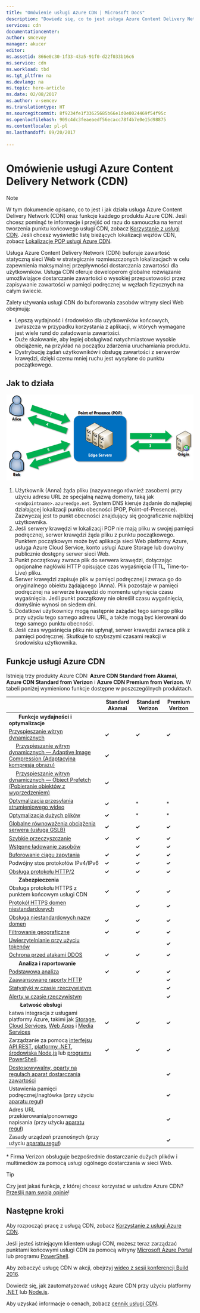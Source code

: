 ```yaml
---
title: "Omówienie usługi Azure CDN | Microsoft Docs"
description: "Dowiedz się, co to jest usługa Azure Content Delivery Network (CDN) i jak z niej korzystać w celu dostarczania zawartości wysokiej przepustowości przez buforowanie obiektów blob i zawartości statycznej."
services: cdn
documentationcenter: 
author: smcevoy
manager: akucer
editor: 
ms.assetid: 866e0c30-1f33-43a5-91f0-d22f033b16c6
ms.service: cdn
ms.workload: tbd
ms.tgt_pltfrm: na
ms.devlang: na
ms.topic: hero-article
ms.date: 02/08/2017
ms.author: v-semcev
ms.translationtype: HT
ms.sourcegitcommit: 8f9234fe1f33625685b66e1d0e0024469f54f95c
ms.openlocfilehash: 909c4dc3feaeaedf56ecacc78f4b7e0e15d98875
ms.contentlocale: pl-pl
ms.lasthandoff: 09/20/2017

---
```

# <a name="overview-of-the-azure-content-delivery-network-cdn"></a>Omówienie usługi Azure Content Delivery Network (CDN)
> [!NOTE]
> W tym dokumencie opisano, co to jest i jak działa usługa Azure Content Delivery Network (CDN) oraz funkcje każdego produktu Azure CDN.  Jeśli chcesz pominąć te informacje i przejść od razu do samouczka na temat tworzenia punktu końcowego usługi CDN, zobacz [Korzystanie z usługi CDN](cdn-create-new-endpoint.md).  Jeśli chcesz wyświetlić listę bieżących lokalizacji węzłów CDN, zobacz [Lokalizacje POP usługi Azure CDN](cdn-pop-locations.md).
> 
> 

Usługa Azure Content Delivery Network (CDN) buforuje zawartość statyczną sieci Web w strategicznie rozmieszczonych lokalizacjach w celu zapewnienia maksymalnej przepływności dostarczania zawartości dla użytkowników.  Usługa CDN oferuje deweloperom globalne rozwiązanie umożliwiające dostarczanie zawartości o wysokiej przepustowości przez zapisywanie zawartości w pamięci podręcznej w węzłach fizycznych na całym świecie. 

Zalety używania usługi CDN do buforowania zasobów witryny sieci Web obejmują:

* Lepszą wydajność i środowisko dla użytkowników końcowych, zwłaszcza w przypadku korzystania z aplikacji, w których wymagane jest wiele rund do załadowania zawartości.
* Duże skalowanie, aby lepiej obsługiwać natychmiastowe wysokie obciążenie, na przykład na początku zdarzenia uruchamiania produktu.
* Dystrybucję żądań użytkowników i obsługę zawartości z serwerów krawędzi, dzięki czemu mniej ruchu jest wysyłane do punktu początkowego.

## <a name="how-it-works"></a>Jak to działa
![Omówienie usługi CDN](./media/cdn-overview/cdn-overview.png)

1. Użytkownik (Anna) żąda pliku (nazywanego również zasobem) przy użyciu adresu URL ze specjalną nazwą domeny, taką jak `<endpointname>.azureedge.net`.  System DNS kieruje żądanie do najlepiej działającej lokalizacji punktu obecności (POP, Point-of-Presence).  Zazwyczaj jest to punkt obecności znajdujący się geograficznie najbliżej użytkownika.
2. Jeśli serwery krawędzi w lokalizacji POP nie mają pliku w swojej pamięci podręcznej, serwer krawędzi żąda pliku z punktu początkowego.  Punktem początkowym może być aplikacja sieci Web platformy Azure, usługa Azure Cloud Service, konto usługi Azure Storage lub dowolny publicznie dostępny serwer sieci Web.
3. Punkt początkowy zwraca plik do serwera krawędzi, dołączając opcjonalne nagłówki HTTP opisujące czas wygaśnięcia (TTL, Time-to-Live) pliku.
4. Serwer krawędzi zapisuje plik w pamięci podręcznej i zwraca go do oryginalnego obiektu żądającego (Anna).  Plik pozostaje w pamięci podręcznej na serwerze krawędzi do momentu upłynięcia czasu wygaśnięcia.  Jeśli punkt początkowy nie określił czasu wygaśnięcia, domyślnie wynosi on siedem dni.
5. Dodatkowi użytkownicy mogą następnie zażądać tego samego pliku przy użyciu tego samego adresu URL, a także mogą być kierowani do tego samego punktu obecności.
6. Jeśli czas wygaśnięcia pliku nie upłynął, serwer krawędzi zwraca plik z pamięci podręcznej.  Skutkuje to szybszymi czasami reakcji w środowisku użytkownika.

## <a name="azure-cdn-features"></a>Funkcje usługi Azure CDN
Istnieją trzy produkty Azure CDN: **Azure CDN Standard from Akamai**, **Azure CDN Standard from Verizon** i **Azure CDN Premium from Verizon**.  W tabeli poniżej wymieniono funkcje dostępne w poszczególnych produktach.

|  | Standard Akamai | Standard Verizon | Premium Verizon |
| --- | --- | --- | --- |
| &nbsp;&nbsp;&nbsp;&nbsp;&nbsp;&nbsp;&nbsp;__Funkcje wydajności i optymalizacje__ |
| [Przyspieszanie witryn dynamicznych](https://docs.microsoft.com/azure/cdn/cdn-dynamic-site-acceleration) | **&#x2713;**  | **&#x2713;** | **&#x2713;** |
| &nbsp;&nbsp;&nbsp;&nbsp;&nbsp;[Przyspieszanie witryn dynamicznych — Adaptive Image Compression (Adaptacyjna kompresja obrazu)](https://docs.microsoft.com/azure/cdn/cdn-dynamic-site-acceleration#adaptive-image-compression-akamai-only) | **&#x2713;**  |  |  |
| &nbsp;&nbsp;&nbsp;&nbsp;&nbsp;[Przyspieszanie witryn dynamicznych — Object Prefetch (Pobieranie obiektów z wyprzedzeniem)](https://docs.microsoft.com/azure/cdn/cdn-dynamic-site-acceleration#object-prefetch-akamai-only) | **&#x2713;**  |  |  |
| [Optymalizacja przesyłania strumieniowego wideo](https://docs.microsoft.com/azure/cdn/cdn-media-streaming-optimization) | **&#x2713;**  | \* |  \* |
| [Optymalizacja dużych plików](https://docs.microsoft.com/azure/cdn/cdn-large-file-optimization) | **&#x2713;**  | \* |  \* |
| [Globalne równoważenia obciążenia serwera (usługa GSLB)](https://docs.microsoft.com/azure/traffic-manager/traffic-manager-load-balancing-azure) |**&#x2713;** |**&#x2713;** |**&#x2713;** |
| [Szybkie przeczyszczanie](cdn-purge-endpoint.md) |**&#x2713;** |**&#x2713;** |**&#x2713;** |
| [Wstępne ładowanie zasobów](cdn-preload-endpoint.md) | |**&#x2713;** |**&#x2713;** |
| [Buforowanie ciągu zapytania](cdn-query-string.md) |**&#x2713;** |**&#x2713;** |**&#x2713;** |
| Podwójny stos protokołów IPv4/IPv6 |**&#x2713;** |**&#x2713;** |**&#x2713;** |
| [Obsługa protokołu HTTP/2](cdn-http2.md) |**&#x2713;** |**&#x2713;** |**&#x2713;** |
| &nbsp;&nbsp;&nbsp;&nbsp;&nbsp;&nbsp;&nbsp;__Zabezpieczenia__ |
| Obsługa protokołu HTTPS z punktem końcowym usługi CDN |**&#x2713;** |**&#x2713;** |**&#x2713;** |
| [Protokół HTTPS domen niestandardowych](cdn-custom-ssl.md) | |**&#x2713;** |**&#x2713;** |
| [Obsługa niestandardowych nazw domen](cdn-map-content-to-custom-domain.md) |**&#x2713;** |**&#x2713;** |**&#x2713;** |
| [Filtrowanie geograficzne](cdn-restrict-access-by-country.md) |**&#x2713;** |**&#x2713;** |**&#x2713;** |
| [Uwierzytelnianie przy użyciu tokenów](cdn-token-auth.md)|  |  |**&#x2713;**| 
| [Ochrona przed atakami DDOS](https://www.us-cert.gov/ncas/tips/ST04-015) |**&#x2713;** |**&#x2713;** |**&#x2713;** |
| &nbsp;&nbsp;&nbsp;&nbsp;&nbsp;&nbsp;&nbsp;__Analiza i raportowanie__ |
| [Podstawowa analiza](cdn-analyze-usage-patterns.md) | **&#x2713;** |**&#x2713;** |**&#x2713;** |
| [Zaawansowane raporty HTTP](cdn-advanced-http-reports.md) | | |**&#x2713;** |
| [Statystyki w czasie rzeczywistym](cdn-real-time-stats.md) | | |**&#x2713;** |
| [Alerty w czasie rzeczywistym](cdn-real-time-alerts.md) | | |**&#x2713;** |
| &nbsp;&nbsp;&nbsp;&nbsp;&nbsp;&nbsp;&nbsp; __Łatwość obsługi__ |
| Łatwa integracja z usługami platformy Azure, takimi jak [Storage](cdn-create-a-storage-account-with-cdn.md), [Cloud Services](cdn-cloud-service-with-cdn.md), [Web Apps](../app-service/app-service-web-tutorial-content-delivery-network.md) i [Media Services](../media-services/media-services-portal-manage-streaming-endpoints.md) |**&#x2713;** |**&#x2713;** |**&#x2713;** |
| Zarządzanie za pomocą [interfejsu API REST](https://msdn.microsoft.com/library/mt634456.aspx), [platformy .NET](cdn-app-dev-net.md), [środowiska Node.js](cdn-app-dev-node.md) lub [programu PowerShell](cdn-manage-powershell.md). |**&#x2713;** |**&#x2713;** |**&#x2713;** |
| [Dostosowywalny, oparty na regułach aparat dostarczania zawartości](cdn-rules-engine.md) | | |**&#x2713;** |
| Ustawienia pamięci podręcznej/nagłówka (przy użyciu [aparatu reguł](cdn-rules-engine.md)) | | |**&#x2713;** |
| Adres URL przekierowania/ponownego napisania (przy użyciu [aparatu reguł](cdn-rules-engine.md)) | | |**&#x2713;** |
| Zasady urządzeń przenośnych (przy użyciu [aparatu reguł](cdn-rules-engine.md)) | | |**&#x2713;** |

\* Firma Verizon obsługuje bezpośrednie dostarczanie dużych plików i multimediów za pomocą usługi ogólnego dostarczania w sieci Web.


> [!TIP]
> Czy jest jakaś funkcja, z której chcesz korzystać w usłudze Azure CDN?  [Prześlij nam swoją opinię](https://feedback.azure.com/forums/169397-cdn)! 
> 
> 

## <a name="next-steps"></a>Następne kroki
Aby rozpocząć pracę z usługą CDN, zobacz [Korzystanie z usługi Azure CDN](cdn-create-new-endpoint.md).

Jeśli jesteś istniejącym klientem usługi CDN, możesz teraz zarządzać punktami końcowymi usługi CDN za pomocą witryny [Microsoft Azure Portal](https://portal.azure.com) lub programu [PowerShell](cdn-manage-powershell.md).

Aby zobaczyć usługę CDN w akcji, obejrzyj [wideo z sesji konferencji Build 2016](https://azure.microsoft.com/documentation/videos/build-2016-leveraging-the-new-azure-cdn-apis-to-build-wicked-fast-applications/).

Dowiedz się, jak zautomatyzować usługę Azure CDN przy użyciu platformy [.NET](cdn-app-dev-net.md) lub [Node.js](cdn-app-dev-node.md).

Aby uzyskać informacje o cenach, zobacz [cennik usługi CDN](https://azure.microsoft.com/pricing/details/cdn/).


